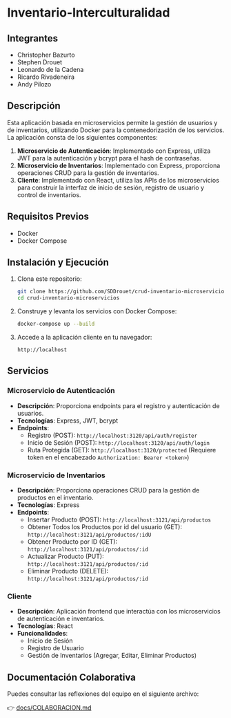 ﻿# Inventario-Interculturalidad

## Integrantes
- Christopher Bazurto
- Stephen Drouet
- Leonardo de la Cadena
- Ricardo Rivadeneira
- Andy Pilozo

## Descripción

Esta aplicación basada en microservicios permite la gestión de usuarios y de inventarios, utilizando Docker para la contenedorización de los servicios. La aplicación consta de los siguientes componentes:

1. **Microservicio de Autenticación**: Implementado con Express, utiliza JWT para la autenticación y bcrypt para el hash de contraseñas.
2. **Microservicio de Inventarios**: Implementado con Express, proporciona operaciones CRUD para la gestión de inventarios.
3. **Cliente**: Implementado con React, utiliza las APIs de los microservicios para construir la interfaz de inicio de sesión, registro de usuario y control de inventarios.

## Requisitos Previos

- Docker
- Docker Compose

## Instalación y Ejecución

1. Clona este repositorio:

    ```bash
    git clone https://github.com/SDDrouet/crud-inventario-microservicios
    cd crud-inventario-microservicios
    ```

2. Construye y levanta los servicios con Docker Compose:

    ```bash
    docker-compose up --build
    ```

3. Accede a la aplicación cliente en tu navegador:

    ```
    http://localhost
    ```

## Servicios

### Microservicio de Autenticación

- **Descripción**: Proporciona endpoints para el registro y autenticación de usuarios.
- **Tecnologías**: Express, JWT, bcrypt
- **Endpoints**:
    - Registro (POST): `http://localhost:3120/api/auth/register`
    - Inicio de Sesión (POST): `http://localhost:3120/api/auth/login`
    - Ruta Protegida (GET): `http://localhost:3120/protected` (Requiere token en el encabezado `Authorization: Bearer <token>`)

### Microservicio de Inventarios

- **Descripción**: Proporciona operaciones CRUD para la gestión de productos en el inventario.
- **Tecnologías**: Express
- **Endpoints**:
    - Insertar Producto (POST): `http://localhost:3121/api/productos`
    - Obtener Todos los Productos por id del usuario (GET): `http://localhost:3121/api/productos/:idU`
    - Obtener Producto por ID (GET): `http://localhost:3121/api/productos/:id`
    - Actualizar Producto (PUT): `http://localhost:3121/api/productos/:id`
    - Eliminar Producto (DELETE): `http://localhost:3121/api/productos/:id`

### Cliente

- **Descripción**: Aplicación frontend que interactúa con los microservicios de autenticación e inventarios.
- **Tecnologías**: React
- **Funcionalidades**:
    - Inicio de Sesión
    - Registro de Usuario
    - Gestión de Inventarios (Agregar, Editar, Eliminar Productos)


## Documentación Colaborativa

Puedes consultar las reflexiones del equipo en el siguiente archivo:

👉 [docs/COLABORACION.md](docs/COLLABORACION.md)
